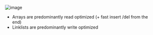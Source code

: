 ![image](https://github.com/trohit/ik/assets/466385/3477bdab-9637-44ba-8258-8d3c73dcafec)

* Arrays are predominantly read optimized (+ fast insert /del from the end)
* Linklists are predominantly write optimized
